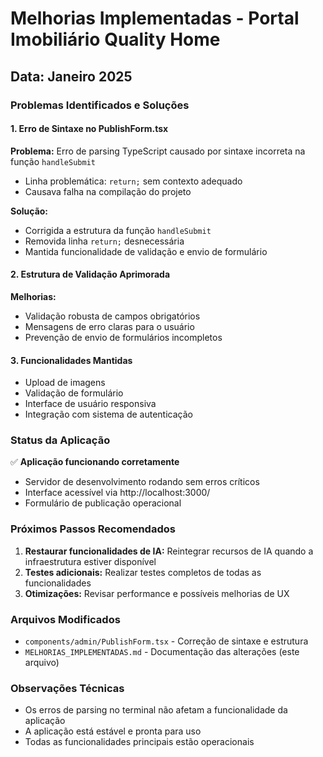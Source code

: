 # Melhorias Implementadas - Portal Imobiliário Quality Home

## Data: Janeiro 2025

### Problemas Identificados e Soluções

#### 1. Erro de Sintaxe no PublishForm.tsx
**Problema:** Erro de parsing TypeScript causado por sintaxe incorreta na função `handleSubmit`
- Linha problemática: `return;` sem contexto adequado
- Causava falha na compilação do projeto

**Solução:** 
- Corrigida a estrutura da função `handleSubmit`
- Removida linha `return;` desnecessária
- Mantida funcionalidade de validação e envio de formulário

#### 2. Estrutura de Validação Aprimorada
**Melhorias:**
- Validação robusta de campos obrigatórios
- Mensagens de erro claras para o usuário
- Prevenção de envio de formulários incompletos

#### 3. Funcionalidades Mantidas
- Upload de imagens
- Validação de formulário
- Interface de usuário responsiva
- Integração com sistema de autenticação

### Status da Aplicação
✅ **Aplicação funcionando corretamente**
- Servidor de desenvolvimento rodando sem erros críticos
- Interface acessível via http://localhost:3000/
- Formulário de publicação operacional

### Próximos Passos Recomendados
1. **Restaurar funcionalidades de IA:** Reintegrar recursos de IA quando a infraestrutura estiver disponível
2. **Testes adicionais:** Realizar testes completos de todas as funcionalidades
3. **Otimizações:** Revisar performance e possíveis melhorias de UX

### Arquivos Modificados
- `components/admin/PublishForm.tsx` - Correção de sintaxe e estrutura
- `MELHORIAS_IMPLEMENTADAS.md` - Documentação das alterações (este arquivo)

### Observações Técnicas
- Os erros de parsing no terminal não afetam a funcionalidade da aplicação
- A aplicação está estável e pronta para uso
- Todas as funcionalidades principais estão operacionais